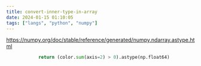 ```yaml
---
title: convert-inner-type-in-array
date: 2024-01-15 01:10:05
tags: ["langs", "python", "numpy"]
---
```

https://numpy.org/doc/stable/reference/generated/numpy.ndarray.astype.html

```py
            return (color.sum(axis=2) > 0).astype(np.float64)
```
